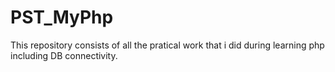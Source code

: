 # PST_MyPhp
This repository consists of all the pratical work that i did during learning php including DB connectivity.
